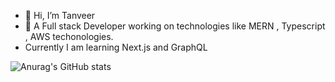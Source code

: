 - 👋 Hi, I’m Tanveer
- 👀 A Full stack Developer working on technologies like MERN , Typescript , AWS techonologies.
- Currently I am learning Next.js and GraphQL

<!---
tanveer-98/tanveer-98 is a ✨ special ✨ repository because its `README.md` (this file) appears on your GitHub profile.
You can click the Preview link to take a look at your changes.
--->

![Anurag's GitHub stats](https://github-readme-stats.vercel.app/api?username=tanveer-98&show_icons=true&theme=radical)
